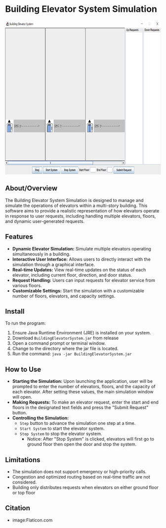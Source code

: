# Building Elevator System Simulation

<img src="./screenshot.png" alt="Screenshot" width="750" height="500">

## About/Overview
The Building Elevator System Simulation is designed to manage and simulate the operations of elevators within a multi-story building. This software aims to provide a realistic representation of how elevators operate in response to user requests, including handling multiple elevators, floors, and dynamic user-generated requests.

## Features
- **Dynamic Elevator Simulation:** Simulate multiple elevators operating simultaneously in a building.
- **Interactive User Interface:** Allows users to directly interact with the simulation through a graphical interface.
- **Real-time Updates:** View real-time updates on the status of each elevator, including current floor, direction, and door status.
- **Request Handling:** Users can input requests for elevator service from various floors.
- **Customizable Settings:** Start the simulation with a customizable number of floors, elevators, and capacity settings.

## Install
To run the program:
1. Ensure Java Runtime Environment (JRE) is installed on your system.
2. Download `BuildingElevatorSystem.jar` from release
3. Open a command prompt or terminal window.
4. Change to the directory where the jar file is located.
5. Run the command: `java -jar BuildingElevatorSystem.jar`

## How to Use
- **Starting the Simulation:** Upon launching the application, user will be prompted to enter the number of elevators, floors, and the capacity of each elevator. After setting these values, the main simulation window will open.
- **Making Requests:** To make an elevator request, enter the start and end floors in the designated text fields and press the "Submit Request" button.
- **Controlling the Simulation:** 
    - `Step` button to advance the simulation one step at a time.
    - `Start System` to start the elevator system.
    - `Stop System` to stop the elevator system.
        - Notice: After "Stop System" is clicked, elevators will first go to ground floor then open the door and stop the system. 

## Limitations
- The simulation does not support emergency or high-priority calls.
- Congestion and optimized routing based on real-time traffic are not considered.
- Building only distributes requests when elevators on either ground floor or top floor

## Citation
- image:Flaticon.com
